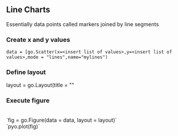 ## Line Charts

Essentially data points called markers joined by line segments

### Create x and y values

`data = [go.Scatter(x=<insert list of values>,y=<insert list of values>,mode = "lines",name="mylines")`

### Define layout

layout = go.Layout(title = "<insert title>"

### Execute figure

<br>
`fig = go.Figure(data = data, layout = layout)`
<br>
`pyo.plot(fig)`